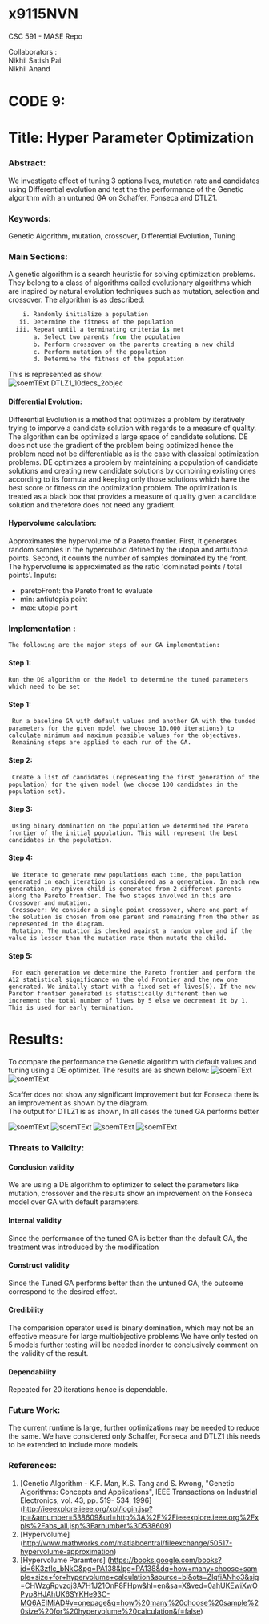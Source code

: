 # x9115NVN
CSC 591 - MASE Repo

Collaborators :   
Nikhil Satish Pai   
Nikhil Anand  

# CODE 9:   
# Title: Hyper Parameter Optimization   


### Abstract:   
We investigate effect of tuning 3 options lives, mutation rate and candidates using Differential evolution and test the the performance of the Genetic algorithm with an untuned GA on Schaffer, Fonseca and DTLZ1.

### Keywords:    
Genetic Algorithm, mutation, crossover, Differential Evolution, Tuning
  
### Main Sections:   
  A genetic algorithm is a search heuristic for solving optimization problems. They belong to a class of algorithms called evolutionary algorithms which are inspired by natural evolution techniques such as mutation, selection and crossover.
  The algorithm is as described:     
```python
    i. Randomly initialize a population     
   ii. Determine the fitness of the population      
  iii. Repeat until a terminating criteria is met        
       a. Select two parents from the population         
       b. Perform crossover on the parents creating a new child        
       c. Perform mutation of the population             
       d. Determine the fitness of the population          
```     
This is represented as show:      
![soemTExt](./img/GA_WORKING.png)
DTLZ1_10decs_2objec
#### Differential Evolution: 
   Differential Evolution is a method that optimizes a problem by iteratively trying to imporve a candidate solution with regards to a measure of quality. The algorithm can be optimized a large space of candidate solutions. DE does not use the gradient of the problem being optimized hence the problem need not be differentiable as is the case with classical optimization problems.
   DE optimizes a problem by maintaining a population of candidate solutions and creating new candidate solutions by combining existing ones according to its formula and keeping only those solutions which have the best score or fitness on the optimization problem. The optimization is treated as a black box that provides a measure of quality given a candidate solution and therefore does not need any gradient.

#### Hypervolume calculation: 
   Approximates the hypervolume of a Pareto frontier. First, it generates random samples in the hypercuboid defined by the utopia and antiutopia
 points. Second, it counts the number of samples dominated by the front. The hypervolume is approximated as the ratio 'dominated points / total 
 points'. 
 Inputs: 
 - paretoFront: the Pareto front to evaluate 
 - min: antiutopia point 
 - max: utopia point 

### Implementation :     
    The following are the major steps of our GA implementation:    
#### Step 1:      
    Run the DE algorithm on the Model to determine the tuned parameters which need to be set 
#### Step 1: 
     Run a baseline GA with default values and another GA with the tunded parameters for the given model (we choose 10,000 iterations) to calculate minimum and maximum possible values for the objectives.
     Remaining steps are applied to each run of the GA.

#### Step 2: 
     Create a list of candidates (representing the first generation of the population) for the given model (we choose 100 candidates in the population set).
#### Step 3:   
     Using binary domination on the population we determined the Pareto frontier of the initial population. This will represent the best candidates in the population.

#### Step 4:    
     We iterate to generate new populations each time, the population generated in each iteration is considered as a generation. In each new generation, any given child is generated from 2 different parents along the Pareto frontier. The two stages involved in this are Crossover and mutation.
     Crossover: We consider a single point crossover, where one part of the solution is chosen from one parent and remaining from the other as represented in the diagram.
     Mutation: The mutation is checked against a random value and if the value is lesser than the mutation rate then mutate the child.

#### Step 5:        
     For each generation we determine the Pareto frontier and perform the A12 statistical significance on the old Frontier and the new one generated. We initally start with a fixed set of lives(5). If the new Paretor frontier generated is statistically different then we increment the total number of lives by 5 else we decrement it by 1. This is used for early termination.


# Results:  
  To compare the performance the Genetic algorithm with default values and tuning using a DE optimizer.
  The results are as shown below:
  ![soemTExt](./img/Fonseca_result.jpg)      
  ![soemTExt](./img/Schaffer_result.jpg)    
 

  Scaffer does not show any significant improvement but for Fonseca there is an improvement as shown by the diagram.   
  The output for DTLZ1 is as shown, In all cases the tuned GA performs better

  ![soemTExt](./img/DTLZ1_10decs_2objec.png)
  ![soemTExt](./img/DTLZ1_10decs_4objec.png)
  ![soemTExt](./img/DTLZ1_20decs_2objec.png)
  ![soemTExt](./img/DTLZ1_40decs_2objec.png)

### Threats to Validity:   
#### Conclusion validity
We are using a DE algorithm to optimizer to select the parameters like mutation, crossover and the results show an improvement on the Fonseca model over GA with default parameters.

#### Internal validity
Since the performance of the tuned GA is better than the default GA, the treatment was introduced by the modification

#### Construct validity
Since the Tuned GA performs better than the untuned GA, the outcome correspond to the desired effect.

#### Credibility    
 The comparision operator used is binary domination, which may not be an effective measure for large multiobjective problems
 We have only tested on 5 models further testing will be needed inorder to conclusively comment on the validity of the result.

#### Dependability
  Repeated for 20 iterations hence is dependable. 

### Future Work:   
  The current runtime is large, further optimizations may be needed to reduce the same.
  We have considered only Schaffer, Fonseca and DTLZ1 this needs to be extended to include more models    

### References:          
1. [Genetic Algorithm - K.F. Man, K.S. Tang and S. Kwong, "Genetic Algorithms: Concepts and Applications", IEEE Transactions on Industrial Electronics, vol. 43, pp. 519- 534, 1996] (http://ieeexplore.ieee.org/xpl/login.jsp?tp=&arnumber=538609&url=http%3A%2F%2Fieeexplore.ieee.org%2Fxpls%2Fabs_all.jsp%3Farnumber%3D538609)
2. [Hypervolume] (http://www.mathworks.com/matlabcentral/fileexchange/50517-hypervolume-approximation)
3. [Hypervolume Paramters] (https://books.google.com/books?id=6K3zflc_bNkC&pg=PA138&lpg=PA138&dq=how+many+choose+sample+size+for+hypervolume+calculation&source=bl&ots=ZlqfiANho3&sig=CHWzgRpvzqj3A7H1J21OnP8FHpw&hl=en&sa=X&ved=0ahUKEwiXwOPyp8HJAhUK6SYKHe93C-MQ6AEIMjAD#v=onepage&q=how%20many%20choose%20sample%20size%20for%20hypervolume%20calculation&f=false)
